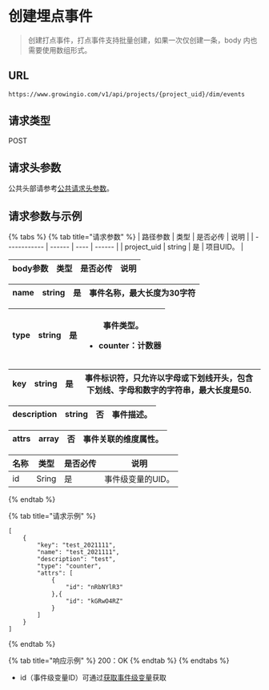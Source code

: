 # 创建埋点事件

> 创建打点事件，打点事件支持批量创建，如果一次仅创建一条，body 内也需要使用数组形式。

## URL

`https://www.growingio.com/v1/api/projects/{project_uid}/dim/events`

## 请求类型

POST

## 请求头参数

公共头部请参考[公共请求头参数](../authenticate.md)。

## 请求参数与示例

{% tabs %}
{% tab title="请求参数" %}
| 路径参数         | 类型     | 是否必传 | 说明     |
| ------------ | ------ | ---- | ------ |
| project\_uid | string | 是    | 项目UID。 |

| body参数 | 类型 | 是否必传 | 说明 |
| ------ | -- | ---- | -- |

| name | string | 是 | 事件名称，最大长度为30字符 |
| ---- | ------ | - | -------------- |

| type | string | 是 | <p>事件类型。</p><ul><li>counter：计数器</li></ul> |
| ---- | ------ | - | ----------------------------------------- |

| key | string | 是 | 事件标识符，只允许以字母或下划线开头，包含下划线、字母和数字的字符串，最大长度是50. |
| --- | ------ | - | ------------------------------------------- |

| description | string | 否 | 事件描述。 |
| ----------- | ------ | - | ----- |

| attrs | array | 否 | 事件关联的维度属性。 |
| ----- | ----- | - | ---------- |

| 名称 | 类型    | 是否必传 | 说明         |
| -- | ----- | ---- | ---------- |
| id | Sring | 是    | 事件级变量的UID。 |
{% endtab %}

{% tab title="请求示例" %}
```
[
    {
        "key": "test_2021111",
        "name": "test_2021111",
        "description": "test",
        "type": "counter",
        "attrs": [
            {
                "id": "nRbNYlR3"
            },{
                "id": "kGRwO4RZ"
            }
        ]
    }
]
```
{% endtab %}

{% tab title="响应示例" %}
200：OK
{% endtab %}
{% endtabs %}

* id（事件级变量ID）可通过[获取事件级变量](get-cstm.md)获取
